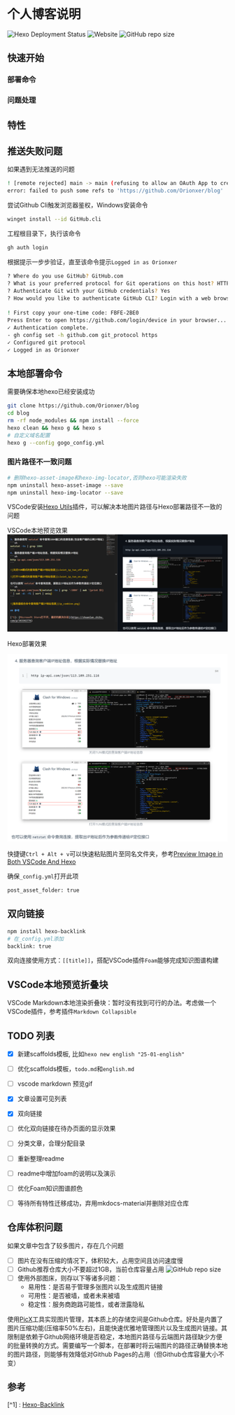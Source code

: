﻿# 个人博客说明

![Hexo Deployment Status](https://github.com/orionxer/blog/workflows/pages%20build%20and%20deployment/badge.svg)
![Website](https://img.shields.io/website?url=https%3A%2F%2Forionxer.github.io/blog)
![GitHub repo size](https://img.shields.io/github/repo-size/orionxer/blog)

## 快速开始
### 部署命令
### 问题处理

## 特性


## 推送失败问题
如果遇到无法推送的问题
```sh
! [remote rejected] main -> main (refusing to allow an OAuth App to create or update workflow `.github/workflows/ci.yml` without `workflow` scope)
error: failed to push some refs to 'https://github.com/Orionxer/blog'
```
尝试Github Cli触发浏览器鉴权，Windows安装命令
```sh
winget install --id GitHub.cli
```

工程根目录下，执行该命令

```sh
gh auth login
```
根据提示一步步验证，直至该命令提示`Logged in as Orionxer`

```sh
? Where do you use GitHub? GitHub.com
? What is your preferred protocol for Git operations on this host? HTTPS
? Authenticate Git with your GitHub credentials? Yes
? How would you like to authenticate GitHub CLI? Login with a web browser

! First copy your one-time code: FBFE-2BE0
Press Enter to open https://github.com/login/device in your browser... 
✓ Authentication complete.
- gh config set -h github.com git_protocol https
✓ Configured git protocol
✓ Logged in as Orionxer
```

## 本地部署命令
需要确保本地hexo已经安装成功
```sh
git clone https://github.com/Orionxer/blog
cd blog
rm -rf node_modules && npm install --force
hexo clean && hexo g && hexo s
# 自定义域名配置
hexo g --config gogo_config.yml
```

### 图片路径不一致问题
```sh
# 删除hexo-asset-image和hexo-img-locator,否则hexo可能渲染失败
npm uninstall hexo-asset-image --save
npm uninstall hexo-img-locator --save
```
VSCode安装[Hexo Utils](https://marketplace.visualstudio.com/items?itemName=fantasy.vscode-hexo-utils)插件，可以解决本地图片路径与Hexo部署路径不一致的问题

VSCode本地预览效果
![preview_image_in_vscode](vscode_priview.png)

Hexo部署效果

![hexo_render_image](hexo_render.png)

快捷键`Ctrl + Alt + v`可以快速粘贴图片至同名文件夹，参考[Preview Image in Both VSCode And Hexo](https://jtr109.com/2024/03/23/Preview-Image-in-Both-VSCode-And-Hexo/)

确保`_config.yml`打开此项
```sh
post_asset_folder: true
```

## 双向链接
```sh
npm install hexo-backlink
# 在_config.yml添加
backlink: true
```
双向连接使用方式：`[[title]]`，搭配VSCode插件`Foam`能够完成知识图谱构建

## VSCode本地预览折叠块
VSCode Markdown本地渲染折叠块：暂时没有找到可行的办法。考虑做一个VSCode插件，参考插件`Markdown Collapsible`

## TODO 列表
- [x] 新建scaffolds模板, 比如`hexo new english "25-01-english"`
- [ ] 优化scaffolds模板，`todo.md`和`english.md`
- [ ] vscode markdown 预览gif
- [x] 文章设置可见列表
- [x] 双向链接
- [ ] 优化双向链接在待办页面的显示效果
- [ ] 分类文章，合理分配目录
- [ ] 重新整理readme
- [ ] readme中增加foam的说明以及演示
- [ ] 优化Foam知识图谱颜色
- [ ] 等待所有特性迁移成功，弃用mkdocs-material并删除对应仓库
  


## 仓库体积问题

如果文章中包含了较多图片，存在几个问题

- [ ] 图片在没有压缩的情况下，体积较大，占用空间且访问速度慢
- [ ] Github推荐仓库大小不要超过1GB，当前仓库容量占用 ![GitHub repo size](https://img.shields.io/github/repo-size/orionxer/blog)
- [ ] 使用外部图床，则存以下等诸多问题：
  - 易用性：是否易于管理多张图片以及生成图片链接
  - 可用性：是否被墙，或者未来被墙
  - 稳定性：服务商跑路可能性，或者泄露隐私

使用[PicX](https://picx.xpoet.cn)工具实现图片管理，其本质上的存储空间是Github仓库。好处是内置了图片压缩功能(压缩率50%左右)，且能快速优雅地管理图片以及生成图片链接。其限制是依赖于Github网络环境是否稳定，本地图片路径与云端图片路径缺少方便的批量转换的方式。需要编写一个脚本，在部署时将云端图片的路径正确替换本地的图片路径，则能够有效降低对Github Pages的占用（但Github仓库容量大小不变）

## 参考
[^1] : [Hexo-Backlink](https://github.com/Cyrusky/hexo-backlink)

